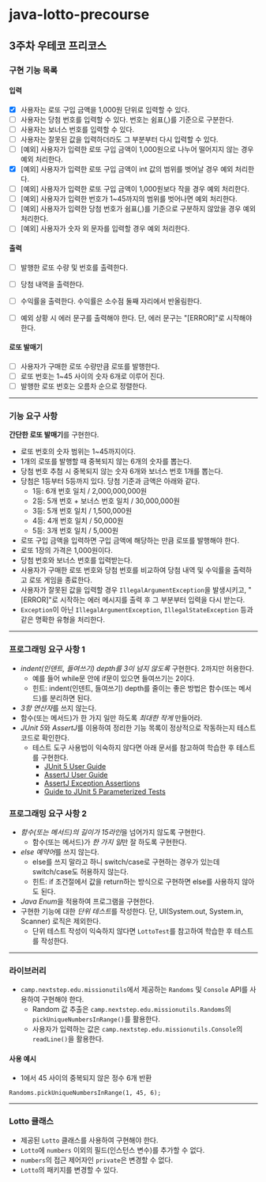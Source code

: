 # java-lotto-precourse

## 3주차 우테코 프리코스

### 구현 기능 목록

#### 입력
- [x] 사용자는 로또 구입 금액을 1,000원 단위로 입력할 수 있다.
- [ ] 사용자는 당첨 번호를 입력할 수 있다. 번호는 쉼표(,)를 기준으로 구분한다.
- [ ] 사용자는 보너스 번호를 입력할 수 있다.
- [ ] 사용자는 잘못된 값을 입력하더라도 그 부분부터 다시 입력할 수 있다.
- [ ] [예외] 사용자가 입력한 로또 구입 금액이 1,000원으로 나누어 떨어지지 않는 경우 예외 처리한다.
- [x] [예외] 사용자가 입력한 로또 구입 금액이 int 값의 범위를 벗어날 경우 예외 처리한다.
- [ ] [예외] 사용자가 입력한 로또 구입 금액이 1,000원보다 작을 경우 예외 처리한다.
- [ ] [예외] 사용자가 입력한 번호가 1~45까지의 범위를 벗어나면 예외 처리한다.
- [ ] [예외] 사용자가 입력한 당첨 번호가 쉼표(,)를 기준으로 구분하지 않았을 경우 예외 처리한다.
- [ ] [예외] 사용자가 숫자 외 문자를 입력할 경우 예외 처리한다.
   
#### 출력
- [ ] 발행한 로또 수량 및 번호를 출력한다.
- [ ] 당첨 내역을 출력한다.
- [ ] 수익률을 출력한다. 수익률은 소수점 둘째 자리에서 반올림한다.
- [ ] 예외 상황 시 에러 문구를 출력해야 한다. 단, 에러 문구는 "[ERROR]"로 시작해야 한다.   
   
   
#### 로또 발매기
- [ ] 사용자가 구매한 로또 수량만큼 로또를 발행한다.
- [ ] 로또 번호는 1~45 사이의 숫자 6개로 이루어 진다.
- [ ] 발행한 로또 번호는 오름차 순으로 정렬한다.

___

### 기능 요구 사항

**간단한 로또 발매기**를 구현한다.

- 로또 번호의 숫자 범위는 1~45까지이다.
- 1개의 로또를 발행할 때 중복되지 않는 6개의 숫자를 뽑는다.
- 당첨 번호 추첨 시 중복되지 않는 숫자 6개와 보너스 번호 1개를 뽑는다.
- 당첨은 1등부터 5등까지 있다. 당첨 기준과 금액은 아래와 같다.
  - 1등: 6개 번호 일치 / 2,000,000,000원
  - 2등: 5개 번호 + 보너스 번호 일치 / 30,000,000원
  - 3등: 5개 번호 일치 / 1,500,000원
  - 4등: 4개 번호 일치 / 50,000원
  - 5등: 3개 번호 일치 / 5,000원
- 로또 구입 금액을 입력하면 구입 금액에 해당하는 만큼 로또를 발행해야 한다.
- 로또 1장의 가격은 1,000원이다.
- 당첨 번호와 보너스 번호를 입력받는다.
- 사용자가 구매한 로또 번호와 당첨 번호를 비교하여 당첨 내역 및 수익률을 출력하고 로또 게임을 종료한다.
- 사용자가 잘못된 값을 입력할 경우 `IllegalArgumentException`을 발생시키고, "[ERROR]"로 시작하는 에러 메시지를 출력 후 그 부분부터 입력을 다시 받는다.
- `Exception`이 아닌 `IllegalArgumentException`, `IllegalStateException` 등과 같은 명확한 유형을 처리한다.

---

### 프로그래밍 요구 사항 1

- *indent(인덴트, 들여쓰기) depth를 3이 넘지 않도록* 구현한다. 2까지만 허용한다.
  - 예를 들어 while문 안에 if문이 있으면 들여쓰기는 2이다.
  - 힌트: indent(인덴트, 들여쓰기) depth를 줄이는 좋은 방법은 함수(또는 메서드)를 분리하면 된다.
- *3항 연산자*를 쓰지 않는다.
- 함수(또는 메서드)가 한 가지 일만 하도록 *최대한 작게* 만들어라.
- *JUnit 5*와 *AssertJ*를 이용하여 정리한 기능 목록이 정상적으로 작동하는지 테스트 코드로 확인한다.
  - 테스트 도구 사용법이 익숙하지 않다면 아래 문서를 참고하여 학습한 후 테스트를 구현한다.
    - [JUnit 5 User Guide](https://junit.org/junit5/docs/current/user-guide)
    - [AssertJ User Guide](https://assertj.github.io/doc)
    - [AssertJ Exception Assertions](https://www.baeldung.com/assertj-exception-assertion)
    - [Guide to JUnit 5 Parameterized Tests](https://www.baeldung.com/parameterized-tests-junit-5)      
   
   
### 프로그래밍 요구 사항 2

- *함수(또는 메서드)의 길이가 15라인*을 넘어가지 않도록 구현한다.
  - 함수(또는 메서드)가 *한 가지 일*만 잘 하도록 구현한다.
- *else 예약어*를 쓰지 않는다.
  - else를 쓰지 말라고 하니 switch/case로 구현하는 경우가 있는데 switch/case도 허용하지 않는다.
  - 힌트: if 조건절에서 값을 return하는 방식으로 구현하면 else를 사용하지 않아도 된다.
- *Java Enum*을 적용하여 프로그램을 구현한다.
- 구현한 기능에 대한 *단위 테스트*를 작성한다. 단, UI(System.out, System.in, Scanner) 로직은 제외한다.
  - 단위 테스트 작성이 익숙하지 않다면 `LottoTest`를 참고하여 학습한 후 테스트를 작성한다.

---

### 라이브러리

- `camp.nextstep.edu.missionutils`에서 제공하는 `Randoms` 및 `Console` API를 사용하여 구현해야 한다.
    - Random 값 추출은 `camp.nextstep.edu.missionutils.Randoms`의 `pickUniqueNumbersInRange()`를 활용한다.
    - 사용자가 입력하는 값은 `camp.nextstep.edu.missionutils.Console`의 `readLine()`을 활용한다.   
   
   
#### 사용 예시

- 1에서 45 사이의 중복되지 않은 정수 6개 반환
```
Randoms.pickUniqueNumbersInRange(1, 45, 6);
```

---

### Lotto 클래스

- 제공된 `Lotto` 클래스를 사용하여 구현해야 한다.
- `Lotto`에 `numbers` 이외의 필드(인스턴스 변수)를 추가할 수 없다.
- `numbers`의 접근 제어자인 `private`은 변경할 수 없다.
- `Lotto`의 패키지를 변경할 수 있다.
